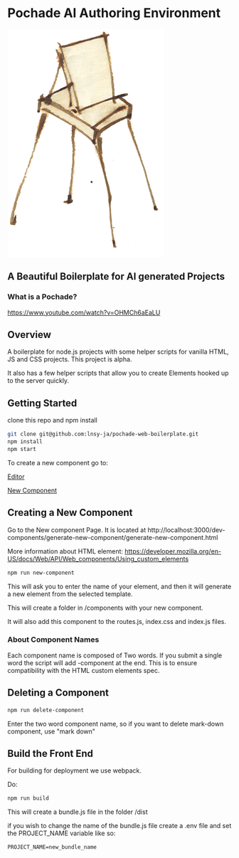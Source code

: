 # Pochade AI Authoring Environment

![alt text](/pochade.png)
## A Beautiful Boilerplate for AI generated Projects

### What is a Pochade?

https://www.youtube.com/watch?v=OHMCh6aEaLU

## Overview

A boilerplate for node.js projects with some helper scripts for vanilla HTML, JS and CSS projects. This project is alpha. 

It also has a few helper scripts that allow you to create Elements hooked up to the server quickly. 

## Getting Started

clone this repo and npm install

```sh
git clone git@github.com:lnsy-ja/pochade-web-boilerplate.git
npm install
npm start
```

To create a new component go to:

[Editor](http://localhost:3000/lnsy-edit/lnsy-edit.html?&file_path=index.md)

[New Component](http://localhost:3000/dev-components/generate-new-component/generate-new-component.html)



## Creating a New Component

Go to the New component Page. It is located at http://localhost:3000/dev-components/generate-new-component/generate-new-component.html


More information about HTML element: https://developer.mozilla.org/en-US/docs/Web/API/Web_components/Using_custom_elements

```sh
npm run new-component
```

This will ask you to enter the name of your element, and then it will generate a new element from the selected template.

This will create a folder in /components with your new component. 

It will also add this component to the routes.js, index.css and index.js files. 

### About Component Names

Each component name is composed of Two words. If you submit a single word the script will add -component at the end. This is to ensure compatibility with the HTML custom elements spec. 


## Deleting a Component

```sh
npm run delete-component
```

Enter the two word component name, so if you want to delete mark-down component, use "mark down"


## Build the Front End
For building for deployment we use webpack. 

Do: 

```sh
npm run build
```

This will create a bundle.js file in the folder /dist

if you wish to change the name of the bundle.js file create a .env file and set the PROJECT_NAME variable like so: 

```
PROJECT_NAME=new_bundle_name
```

